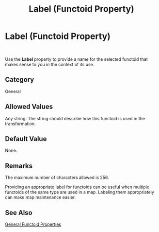﻿---
title: Label (Functoid Property)
TOCTitle: Label (Functoid Property)
ms:assetid: 1677ba7d-56da-4ebb-9d0d-8cde865aad71
ms:mtpsurl: https://msdn.microsoft.com/library/Aa558756(v=BTS.80)
ms:contentKeyID: 51526444
ms.date: 08/30/2017
mtps_version: v=BTS.80
---

# Label (Functoid Property)

 

Use the **Label** property to provide a name for the selected functoid that makes sense to you in the context of its use.

## Category

General

## Allowed Values

Any string. The string should describe how this functoid is used in the transformation.

## Default Value

None.

## Remarks

The maximum number of characters allowed is 256.

Providing an appropriate label for functoids can be useful when multiple functoids of the same type are used in a map. Labeling them appropriately can make map maintenance easier.

## See Also

[General Functoid Properties](general-functoid-properties.md)

